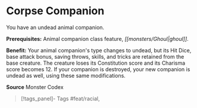 ﻿---
cssclass: [feats]

---
# Corpse Companion

You have an undead animal companion.

**Prerequisites:** Animal companion class feature, _[[monsters/Ghoul|ghoul]]_.

**Benefit:** Your animal companion's type changes to undead, but its Hit Dice, base attack bonus, saving throws, skills, and tricks are retained from the base creature. The creature loses its Constitution score and its Charisma score becomes 12. If your companion is destroyed, your new companion is undead as well, using these same modifications.

**Source** Monster Codex
>[!tags_panel]- Tags
> #feat/racial, 